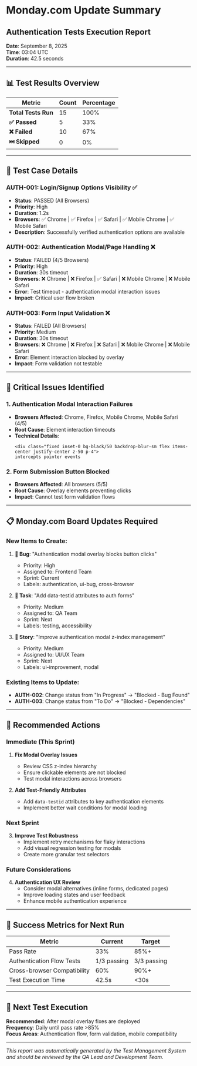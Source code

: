 # Monday.com Update Summary

## Authentication Tests Execution Report
**Date**: September 8, 2025  
**Time**: 03:04 UTC  
**Duration**: 42.5 seconds  

---

## 📊 Test Results Overview

| Metric | Count | Percentage |
|--------|-------|------------|
| **Total Tests Run** | 15 | 100% |
| **✅ Passed** | 5 | 33% |
| **❌ Failed** | 10 | 67% |
| **⏭️ Skipped** | 0 | 0% |

---

## 🧪 Test Case Details

### AUTH-001: Login/Signup Options Visibility ✅
- **Status**: PASSED (All Browsers)
- **Priority**: High
- **Duration**: 1.2s
- **Browsers**: ✅ Chrome | ✅ Firefox | ✅ Safari | ✅ Mobile Chrome | ✅ Mobile Safari
- **Description**: Successfully verified authentication options are available

### AUTH-002: Authentication Modal/Page Handling ❌
- **Status**: FAILED (4/5 Browsers)
- **Priority**: High  
- **Duration**: 30s timeout
- **Browsers**: ❌ Chrome | ❌ Firefox | ✅ Safari | ❌ Mobile Chrome | ❌ Mobile Safari
- **Error**: Test timeout - authentication modal interaction issues
- **Impact**: Critical user flow broken

### AUTH-003: Form Input Validation ❌
- **Status**: FAILED (All Browsers)
- **Priority**: Medium
- **Duration**: 30s timeout  
- **Browsers**: ❌ Chrome | ❌ Firefox | ❌ Safari | ❌ Mobile Chrome | ❌ Mobile Safari
- **Error**: Element interaction blocked by overlay
- **Impact**: Form validation not testable

---

## 🚨 Critical Issues Identified

### 1. **Authentication Modal Interaction Failures**
- **Browsers Affected**: Chrome, Firefox, Mobile Chrome, Mobile Safari (4/5)
- **Root Cause**: Element interaction timeouts
- **Technical Details**: 
  ```
  <div class="fixed inset-0 bg-black/50 backdrop-blur-sm flex items-center justify-center z-50 p-4">
  intercepts pointer events
  ```

### 2. **Form Submission Button Blocked**
- **Browsers Affected**: All browsers (5/5)  
- **Root Cause**: Overlay elements preventing clicks
- **Impact**: Cannot test form validation flows

---

## 📋 Monday.com Board Updates Required

### New Items to Create:
1. **🐛 Bug**: "Authentication modal overlay blocks button clicks"
   - Priority: High
   - Assigned to: Frontend Team
   - Sprint: Current
   - Labels: authentication, ui-bug, cross-browser

2. **🔧 Task**: "Add data-testid attributes to auth forms"
   - Priority: Medium  
   - Assigned to: QA Team
   - Sprint: Next
   - Labels: testing, accessibility

3. **📝 Story**: "Improve authentication modal z-index management"
   - Priority: Medium
   - Assigned to: UI/UX Team
   - Sprint: Next
   - Labels: ui-improvement, modal

### Existing Items to Update:
- **AUTH-002**: Change status from "In Progress" → "Blocked - Bug Found"
- **AUTH-003**: Change status from "To Do" → "Blocked - Dependencies"

---

## 🔧 Recommended Actions

### **Immediate (This Sprint)**
1. **Fix Modal Overlay Issues**
   - Review CSS z-index hierarchy
   - Ensure clickable elements are not blocked
   - Test modal interactions across browsers

2. **Add Test-Friendly Attributes**
   - Add `data-testid` attributes to key authentication elements
   - Implement better wait conditions for modal loading

### **Next Sprint**
3. **Improve Test Robustness**
   - Implement retry mechanisms for flaky interactions
   - Add visual regression testing for modals
   - Create more granular test selectors

### **Future Considerations**
4. **Authentication UX Review**
   - Consider modal alternatives (inline forms, dedicated pages)
   - Improve loading states and user feedback
   - Enhance mobile authentication experience

---

## 🎯 Success Metrics for Next Run

| Metric | Current | Target |
|--------|---------|--------|
| Pass Rate | 33% | 85%+ |
| Authentication Flow Tests | 1/3 passing | 3/3 passing |
| Cross-browser Compatibility | 60% | 90%+ |
| Test Execution Time | 42.5s | <30s |

---

## 📅 Next Test Execution
**Recommended**: After modal overlay fixes are deployed  
**Frequency**: Daily until pass rate >85%  
**Focus Areas**: Authentication flow, form validation, mobile compatibility

---

*This report was automatically generated by the Test Management System and should be reviewed by the QA Lead and Development Team.*